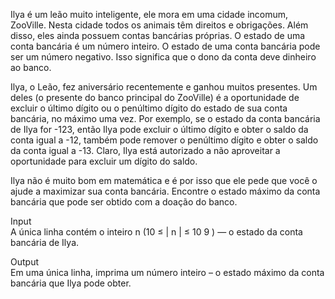 Ilya é um leão muito inteligente, ele mora em uma cidade incomum, ZooVille. Nesta cidade todos os animais têm direitos e obrigações. Além disso, eles ainda possuem contas bancárias próprias. O estado de uma conta bancária é um número inteiro. O estado de uma conta bancária pode ser um número negativo. Isso significa que o dono da conta deve dinheiro ao banco.

Ilya, o Leão, fez aniversário recentemente e ganhou muitos presentes. Um deles (o presente do banco principal do ZooVille) é a oportunidade de excluir o último dígito ou o penúltimo dígito do estado de sua conta bancária, no máximo uma vez. Por exemplo, se o estado da conta bancária de Ilya for -123, então Ilya pode excluir o último dígito e obter o saldo da conta igual a -12, também pode remover o penúltimo dígito e obter o saldo da conta igual a -13. Claro, Ilya está autorizado a não aproveitar a oportunidade para excluir um dígito do saldo.

Ilya não é muito bom em matemática e é por isso que ele pede que você o ajude a maximizar sua conta bancária. Encontre o estado máximo da conta bancária que pode ser obtido com a doação do banco.

Input  
A única linha contém o inteiro n (10 ≤ | n | ≤ 10 9 ) — o estado da conta bancária de Ilya.

Output  
Em uma única linha, imprima um número inteiro – o estado máximo da conta bancária que Ilya pode obter.
